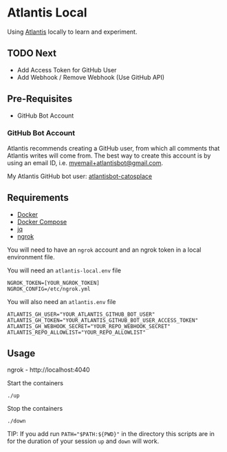 # Atlantis Local
Using [Atlantis](https://www.runatlantis.io/) locally to learn and experiment.

## TODO Next

* Add Access Token for GitHub User
* Add Webhook / Remove Webhook (Use GitHub API)

## Pre-Requisites

* GitHub Bot Account

### GitHub Bot Account
Atlantis recommends creating a GitHub user, from which all comments that Atlantis writes will come from. The best way to create this account is by using an email ID, i.e. myemail+atlantisbot@gmail.com.

My Atlantis GitHub bot user:
[atlantisbot-catosplace](https://github.com/atlantisbot-catosplace)

## Requirements

* [Docker](https://www.docker.com/)
* [Docker Compose](https://docs.docker.com/compose/)
* [jq](https://stedolan.github.io/jq/)
* [ngrok](https://ngrok.com/)

You will need to have an `ngrok` account and an ngrok token in a local environment file.

You will need an `atlantis-local.env` file
```
NGROK_TOKEN=[YOUR_NGROK_TOKEN]
NGROK_CONFIG=/etc/ngrok.yml
```

You will also need an `atlantis.env` file
```
ATLANTIS_GH_USER="YOUR_ATLANTIS_GITHUB_BOT_USER"
ATLANTIS_GH_TOKEN="YOUR_ATLANTIS_GITHUB_BOT_USER_ACCESS_TOKEN"
ATLANTIS_GH_WEBHOOK_SECRET="YOUR_REPO_WEBHOOK_SECRET"
ATLANTIS_REPO_ALLOWLIST="YOUR_REPO_ALLOWLIST"
```

## Usage

ngrok - http://localhost:4040

Start the containers
```
./up
```

Stop the containers
```
./down
```

TIP: If you add run `PATH="$PATH:${PWD}"` in the directory this scripts are in for the duration of your session `up` and `down` will work.
